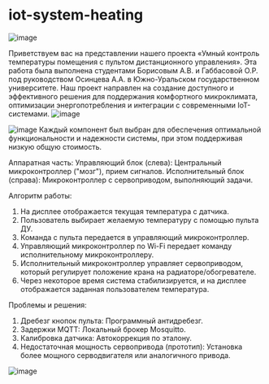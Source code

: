# iot-system-heating

![image](https://github.com/user-attachments/assets/bff73dfc-1dd7-4d27-a99f-ed4ef7aaab16)

Приветствуем вас на представлении нашего проекта «Умный контроль температуры помещения с пультом дистанционного управления». 
Эта работа была выполнена студентами Борисовым А.В. и Габбасовой О.Р. под руководством Осинцева А.А. в Южно-Уральском государственном университете.
Наш проект направлен на создание доступного и эффективного решения для поддержания комфортного микроклимата, оптимизации энергопотребления и интеграции с современными IoT-системами.
![image](https://github.com/user-attachments/assets/d911c285-d87b-4e63-baec-d4b9bd343b1a)


![image](https://github.com/user-attachments/assets/c81ccdfb-0a70-4a35-b98d-fb5dc3554cfe)
Каждый компонент был выбран для обеспечения оптимальной функциональности и надежности системы, при этом поддерживая низкую общую стоимость.

Аппаратная часть:
Управляющий блок (слева): Центральный микроконтроллер ("мозг"), прием сигналов.
Исполнительный блок (справа): Микроконтроллер с сервоприводом, выполняющий задачи.

Алгоритм работы:
1) На дисплее отображается текущая температура с датчика.
2) Пользователь выбирает желаемую температуру с помощью пульта ДУ.
3) Команда с пульта передается в управляющий микроконтроллер.
4) Управляющий микроконтроллер по Wi-Fi передает команду исполнительному микроконтроллеру.
5) Исполнительный микроконтроллер управляет сервоприводом, который регулирует положение крана на радиаторе/обогревателе.
6) Через некоторое время система стабилизируется, и на дисплее отображается заданная пользователем температура.

Проблемы и решения:
1) Дребезг кнопок пульта: Программный антидребезг.
2) Задержки MQTT: Локальный брокер Mosquitto.
3) Калибровка датчика: Автокоррекция по эталону.
4) Недостаточная мощность сервопривода (прототип): Установка более мощного серводвигателя или аналогичного привода.

![image](https://github.com/user-attachments/assets/d068efaa-8799-4943-aa63-085f9b9d6bf7)
